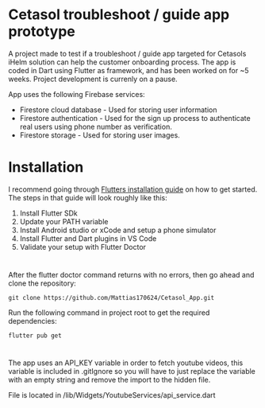 # Cetasol troubleshoot / guide app prototype
A project made to test if a troubleshoot / guide app targeted for Cetasols iHelm solution can help the customer onboarding process.
The app is coded in Dart using Flutter as framework, and has been worked on for ~5 weeks.
Project development is currenly on a pause.

App uses the following Firebase services:
- Firestore cloud database - Used for storing user information
- Firestore authentication - Used for the sign up process to authenticate real users using phone number as verification.
- Firestore storage - Used for storing user images.

# Installation
I recommend going through [Flutters installation guide](https://docs.flutter.dev/get-started/install) on how to get started.
The steps in that guide will look roughly like this:

1. Install Flutter SDk
2. Update your PATH variable 
3. Install Android studio or xCode and setup a phone simulator
4. Install Flutter and Dart plugins in VS Code
5. Validate your setup with Flutter Doctor
#
After the flutter doctor command returns with no errors, then go ahead and clone the repository:
```
git clone https://github.com/Mattias170624/Cetasol_App.git
```
Run the following command in project root to get the required dependencies:
```
flutter pub get
```
#
The app uses an API_KEY variable in order to fetch youtube videos, this variable is included in .gitIgnore so you will have to just
replace the variable with an empty string and remove the import to the hidden file.

File is located in /lib/Widgets/YoutubeServices/api_service.dart
